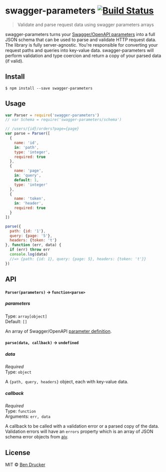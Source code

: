 # swagger-parameters [![Build Status](https://travis-ci.org/bendrucker/swagger-parameters.svg?branch=master)](https://travis-ci.org/bendrucker/swagger-parameters)

> Validate and parse request data using swagger parameters arrays

swagger-parameters turns your [Swagger/OpenAPI parameters](https://github.com/OAI/OpenAPI-Specification/blob/master/versions/2.0.md#parameterObject) into a full JSON schema that can be used to parse and validate HTTP request data. The library is fully server-agnostic. You're responsible for converting your request paths and queries into key-value data. swagger-parameters will perform validation and type coercion and return a copy of your parsed data (if valid).

## Install

```
$ npm install --save swagger-parameters
```


## Usage

```js
var Parser = require('swagger-parameters')
// var Schema = require('swagger-parameters/schema')

// /users/{id}/orders?page={page}
var parse = Parser([
  {
    name: 'id',
    in: 'path',
    type: 'integer',
    required: true
  },
  {
    name: 'page',
    in: 'query',
    default: 1,
    type: 'integer'
  },
  {
    name: 'token',
    in: 'header',
    required: true
  }
])

parse({
  path: {id: '1'},
  query: {page: '5'},
  headers: {token: 't'}
}, function (err, data) {
  if (err) throw err
  console.log(data)
  //=> {path: {id: 1}, query: {page: 5}, headers: {token: 't'}}
})
```

## API

#### `Parser(parameters)` -> `function<parse>`

##### parameters

Type: `array[object]`  
Default: `[]`

An array of Swagger/OpenAPI [parameter definition](https://github.com/OAI/OpenAPI-Specification/blob/master/versions/2.0.md#parameters-definitions-object).

#### `parse(data, callback)` -> `undefined`

##### data

*Required*  
Type: `object`

A `{path, query, headers}` object, each with key-value data.

##### callback

*Required*  
Type: `function`  
Arguments: `err, data`

A callback to be called with a validation error or a parsed copy of the data. Validation errors will have an `errors` property which is an array of JSON schema error objects from [ajv](https://github.com/epoberezkin/ajv).


## License

MIT © [Ben Drucker](http://bendrucker.me)
